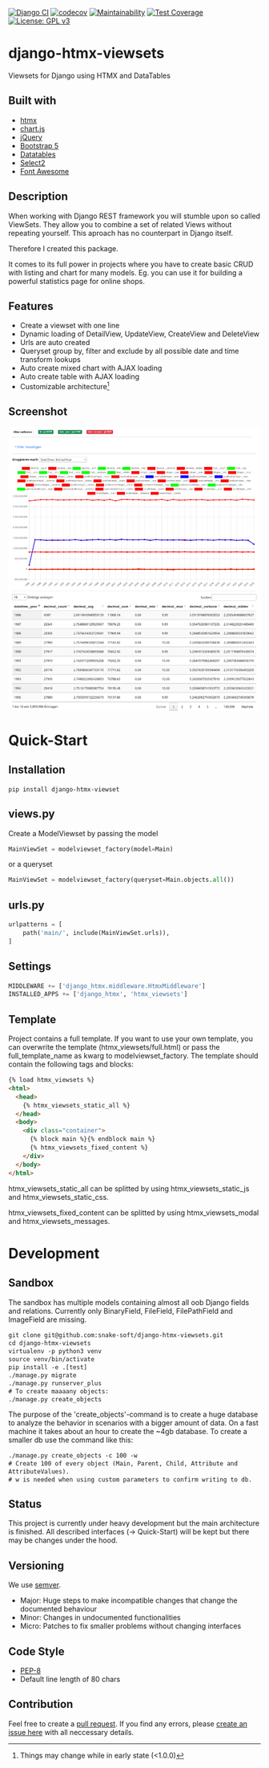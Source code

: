 [![Django CI](https://github.com/snake-soft/django-htmx-viewsets/actions/workflows/django.yml/badge.svg)](https://github.com/snake-soft/django-htmx-viewsets/actions/workflows/django.yml)
[![codecov](https://codecov.io/gh/snake-soft/django-htmx-viewsets/branch/main/graph/badge.svg?token=Tyfji4Pe6Q)](https://codecov.io/gh/snake-soft/django-htmx-viewsets)
[![Maintainability](https://api.codeclimate.com/v1/badges/bf8a8ff519a38147e922/maintainability)](https://codeclimate.com/github/snake-soft/django-htmx-viewsets/maintainability)
[![Test Coverage](https://api.codeclimate.com/v1/badges/bf8a8ff519a38147e922/test_coverage)](https://codeclimate.com/github/snake-soft/django-htmx-viewsets/test_coverage)
[![License: GPL v3](https://img.shields.io/badge/License-GPLv3-blue.svg)](https://www.gnu.org/licenses/gpl-3.0)


django-htmx-viewsets
========================
Viewsets for Django using HTMX and DataTables


Built with
------------------------
+ [htmx](https://htmx.org/)
+ [chart.js](https://www.chartjs.org/)
+ [jQuery](https://jquery.com/)
+ [Bootstrap 5](https://getbootstrap.com/docs/5.0/getting-started/introduction/)
+ [Datatables](https://datatables.net/)
+ [Select2](https://select2.org/)
+ [Font Awesome](https://fontawesome.com/)


Description
------------------------
When working with Django REST framework you will stumble upon so called ViewSets.
They allow you to combine a set of related Views without repeating yourself.
This aproach has no counterpart in Django itself.

Therefore I created this package.

It comes to its full power in projects where you have to create basic CRUD with listing and chart for many models.
Eg. you can use it for building a powerful statistics page for online shops.


Features
------------------------
+ Create a viewset with one line
+ Dynamic loading of DetailView, UpdateView, CreateView and DeleteView
+ Urls are auto created
+ Queryset group by, filter and exclude by all possible date and time transform lookups
+ Auto create mixed chart with AJAX loading
+ Auto create table with AJAX loading
+ Customizable architecture[^1]

[^1]: Things may change while in early state (<1.0.0)


Screenshot
------------------------
![django-htmx-viewsets_screenshot1](https://raw.githubusercontent.com/snake-soft/django-htmx-viewsets/master/docs/screenshot1.png)

Quick-Start
========================

Installation
------------------------
```
pip install django-htmx-viewset
```

views.py
------------------------
Create a ModelViewset by passing the model
```python
MainViewSet = modelviewset_factory(model=Main)
```
or a queryset
```python
MainViewSet = modelviewset_factory(queryset=Main.objects.all())
```


urls.py
------------------------
```python
urlpatterns = [
    path('main/', include(MainViewSet.urls)),
]
```


Settings
------------------------
```python
MIDDLEWARE += ['django_htmx.middleware.HtmxMiddleware']
INSTALLED_APPS += ['django_htmx', 'htmx_viewsets']
```


Template
------------------------
Project contains a full template.
If you want to use your own template, you can overwrite the template (htmx_viewsets/full.html) or pass the full_template_name as kwarg to modelviewset_factory.
The template should contain the following tags and blocks:

```html
{% load htmx_viewsets %}
<html>
  <head>
    {% htmx_viewsets_static_all %}
  </head>
  <body>
    <div class="container">
      {% block main %}{% endblock main %}
      {% htmx_viewsets_fixed_content %}
    </div>
  </body>
</html>
```
htmx_viewsets_static_all can be splitted by using htmx_viewsets_static_js and htmx_viewsets_static_css.

htmx_viewsets_fixed_content can be splitted by using htmx_viewsets_modal and htmx_viewsets_messages.


Development
========================

Sandbox
------------------------
The sandbox has multiple models containing almost all oob Django fields and relations.
Currently only BinaryField, FileField, FilePathField and ImageField are missing.

```
git clone git@github.com:snake-soft/django-htmx-viewsets.git
cd django-htmx-viewsets
virtualenv -p python3 venv
source venv/bin/activate
pip install -e .[test]
./manage.py migrate
./manage.py runserver_plus
# To create maaaany objects:
./manage.py create_objects
```

The purpose of the 'create_objects'-command is to create a huge database to analyze the behavior in scenarios with a bigger amount of data.
On a fast machine it takes about an hour to create the ~4gb database.
To create a smaller db use the command like this:

```
./manage.py create_objects -c 100 -w
# Create 100 of every object (Main, Parent, Child, Attribute and AttributeValues).
# w is needed when using custom parameters to confirm writing to db.
```

Status
------------------------
This project is currently under heavy development but the main architecture is finished.
All described interfaces (-> Quick-Start) will be kept but there may be changes under the hood.

Versioning
------------------------
We use [semver](https://semver.org/).

+ Major: Huge steps to make incompatible changes that change the documented behaviour 
+ Minor: Changes in undocumented functionalities
+ Micro: Patches to fix smaller problems without changing interfaces

Code Style
------------------------
+ [PEP-8](https://peps.python.org/pep-0008/)
+ Default line length of 80 chars

Contribution
------------------------
Feel free to create a [pull request](https://github.com/snake-soft/django-htmx-viewsets/pulls).
If you find any errors, please [create an issue here](https://github.com/snake-soft/django-htmx-viewsets/issues) with all neccessary details.
